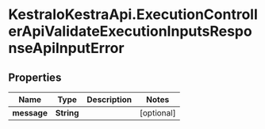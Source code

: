 # KestraIoKestraApi.ExecutionControllerApiValidateExecutionInputsResponseApiInputError

## Properties

Name | Type | Description | Notes
------------ | ------------- | ------------- | -------------
**message** | **String** |  | [optional] 


